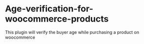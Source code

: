# Age-verification-for-woocommerce-products
This plugin will verify the buyer age while purchasing a product on woocommerce
